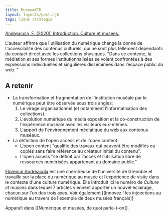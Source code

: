 ```yaml
---
title: MuseumXTD
layout: layouts/post.njk
tags: liens strategie
---
```


[Andreacola, F. (2020). Introduction. Culture et musées.](https://journals.openedition.org/culturemusees/4381)

L'auteur affirme que l'utilisation du numérique change la donne de l'accessibilité des contenus culturels, qui ne sont plus tellement dépendants du contact direct avec les collections physiques. "Dans ce contexte, la médiation et ses formes institutionnalisées se voient confrontées à des expressions individuelles et singulières disséminées dans l’espace public du web. "

## A retenir
 - La transformation et fragmentation de l'institution muséale par le numérique peut être observée sous trois angles: 
	 1. Le virage organisationnel (et notamment l'informatisation des collections). 
	 2. L'évolution numérique du média exposition et la co-construction de l'expérience muséale avec les visiteurs eux-mêmes.
	 3. L'apport de l'environnement médiatique du web aux contenus muséaux. 
- La définition de l'open access et de l'open content: 
	- L'open content "qualifie des travaux qui peuvent être modifiés ou copiés sans faire référence au créateur initial du contenu".
	- L'open access "se définit par l’accès et l’utilisation libre de ressources numérisées appartenant au domaine public." 

[Florence Andreacola](http://andreacola.fr/) est une chercheuse de l'université de Grenoble et travaille sur la place du numérique au musée et l’expérience de visite dans le contexte d'une culture numérique. Elle introduit ici le numéro de *Culture et musées* dans lequel 7 articles viennent apporter un nouvel éclairage, chacun sur l'un des trois axes. 
Voir également [[Innovez ! les injonctions au numérique au travers de l'exemple de deux musées français]]

Apparaît dans [[Numérique et musées, de quoi parle-t-on]]. 
